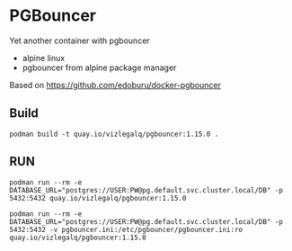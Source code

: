 # PGBouncer

Yet another container with pgbouncer

- alpine linux
- pgbouncer from alpine package manager

Based on https://github.com/edoburu/docker-pgbouncer

## Build

    podman build -t quay.io/vizlegalq/pgbouncer:1.15.0 .

## RUN

    podman run --rm -e DATABASE_URL="postgres://USER:PW@pg.default.svc.cluster.local/DB" -p 5432:5432 quay.io/vizlegalq/pgbouncer:1.15.0

    podman run --rm -e DATABASE_URL="postgres://USER:PW@pg.default.svc.cluster.local/DB" -p 5432:5432 -v pgbouncer.ini:/etc/pgbouncer/pgbouncer.ini:ro quay.io/vizlegalq/pgbouncer:1.15.0
